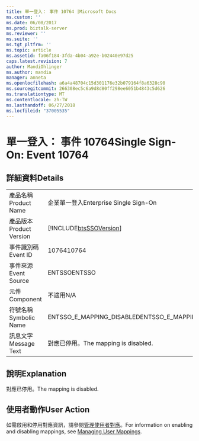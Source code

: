 ```yaml
---
title: 單一登入： 事件 10764 |Microsoft Docs
ms.custom: ''
ms.date: 06/08/2017
ms.prod: biztalk-server
ms.reviewer: ''
ms.suite: ''
ms.tgt_pltfrm: ''
ms.topic: article
ms.assetid: fa06f184-3fda-4b04-a92e-b02440e97d25
caps.latest.revision: 7
author: MandiOhlinger
ms.author: mandia
manager: anneta
ms.openlocfilehash: a6a4a48704c15d301176e32b079164f8a6328c90
ms.sourcegitcommit: 266308ec5c6a9d8d80ff298ee6051b4843c5d626
ms.translationtype: MT
ms.contentlocale: zh-TW
ms.lasthandoff: 06/27/2018
ms.locfileid: "37005535"
---
```

# <a name="single-sign-on-event-10764"></a><span data-ttu-id="d8d5d-102">單一登入： 事件 10764</span><span class="sxs-lookup"><span data-stu-id="d8d5d-102">Single Sign-On: Event 10764</span></span>
## <a name="details"></a><span data-ttu-id="d8d5d-103">詳細資料</span><span class="sxs-lookup"><span data-stu-id="d8d5d-103">Details</span></span>  
  
|                 |                                                            |
|-----------------|------------------------------------------------------------|
|  <span data-ttu-id="d8d5d-104">產品名稱</span><span class="sxs-lookup"><span data-stu-id="d8d5d-104">Product Name</span></span>   |                 <span data-ttu-id="d8d5d-105">企業單一登入</span><span class="sxs-lookup"><span data-stu-id="d8d5d-105">Enterprise Single Sign-On</span></span>                  |
| <span data-ttu-id="d8d5d-106">產品版本</span><span class="sxs-lookup"><span data-stu-id="d8d5d-106">Product Version</span></span> | [!INCLUDE[btsSSOVersion](../includes/btsssoversion-md.md)] |
|    <span data-ttu-id="d8d5d-107">事件識別碼</span><span class="sxs-lookup"><span data-stu-id="d8d5d-107">Event ID</span></span>     |                           <span data-ttu-id="d8d5d-108">10764</span><span class="sxs-lookup"><span data-stu-id="d8d5d-108">10764</span></span>                            |
|  <span data-ttu-id="d8d5d-109">事件來源</span><span class="sxs-lookup"><span data-stu-id="d8d5d-109">Event Source</span></span>   |                           <span data-ttu-id="d8d5d-110">ENTSSO</span><span class="sxs-lookup"><span data-stu-id="d8d5d-110">ENTSSO</span></span>                           |
|    <span data-ttu-id="d8d5d-111">元件</span><span class="sxs-lookup"><span data-stu-id="d8d5d-111">Component</span></span>    |                            <span data-ttu-id="d8d5d-112">不適用</span><span class="sxs-lookup"><span data-stu-id="d8d5d-112">N/A</span></span>                             |
|  <span data-ttu-id="d8d5d-113">符號名稱</span><span class="sxs-lookup"><span data-stu-id="d8d5d-113">Symbolic Name</span></span>  |                 <span data-ttu-id="d8d5d-114">ENTSSO_E_MAPPING_DISABLED</span><span class="sxs-lookup"><span data-stu-id="d8d5d-114">ENTSSO_E_MAPPING_DISABLED</span></span>                  |
|  <span data-ttu-id="d8d5d-115">訊息文字</span><span class="sxs-lookup"><span data-stu-id="d8d5d-115">Message Text</span></span>   |                  <span data-ttu-id="d8d5d-116">對應已停用。</span><span class="sxs-lookup"><span data-stu-id="d8d5d-116">The mapping is disabled.</span></span>                  |
  
## <a name="explanation"></a><span data-ttu-id="d8d5d-117">說明</span><span class="sxs-lookup"><span data-stu-id="d8d5d-117">Explanation</span></span>  
 <span data-ttu-id="d8d5d-118">對應已停用。</span><span class="sxs-lookup"><span data-stu-id="d8d5d-118">The mapping is disabled.</span></span>  
  
## <a name="user-action"></a><span data-ttu-id="d8d5d-119">使用者動作</span><span class="sxs-lookup"><span data-stu-id="d8d5d-119">User Action</span></span>  
 <span data-ttu-id="d8d5d-120">如需啟用和停用對應資訊，請參閱[管理使用者對應](../core/managing-user-mappings.md)。</span><span class="sxs-lookup"><span data-stu-id="d8d5d-120">For information on enabling and disabling mappings, see [Managing User Mappings](../core/managing-user-mappings.md).</span></span>